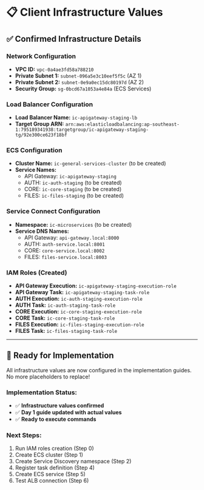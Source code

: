 # 📋 Client Infrastructure Values

## ✅ **Confirmed Infrastructure Details**

### **Network Configuration**
- **VPC ID:** `vpc-0a4ae3fd58a788210`
- **Private Subnet 1:** `subnet-096a5e3c10eef5f5c` (AZ 1)
- **Private Subnet 2:** `subnet-0e9a0ec15dc80197d` (AZ 2)
- **Security Group:** `sg-0bcd67a1053a4e84a` (ECS Services)

### **Load Balancer Configuration**
- **Load Balancer Name:** `ic-apigateway-staging-lb`
- **Target Group ARN:** `arn:aws:elasticloadbalancing:ap-southeast-1:795189341938:targetgroup/ic-apigateway-staging-tg/92e300ce623f18bf`

### **ECS Configuration**
- **Cluster Name:** `ic-general-services-cluster` (to be created)
- **Service Names:**
  - API Gateway: `ic-apigateway-staging`
  - AUTH: `ic-auth-staging` (to be created)
  - CORE: `ic-core-staging` (to be created)
  - FILES: `ic-files-staging` (to be created)

### **Service Connect Configuration**
- **Namespace:** `ic-microservices` (to be created)
- **Service DNS Names:**
  - API Gateway: `api-gateway.local:8000`
  - AUTH: `auth-service.local:8001`
  - CORE: `core-service.local:8002`
  - FILES: `files-service.local:8003`

### **IAM Roles (Created)**
- **API Gateway Execution:** `ic-apigateway-staging-execution-role`
- **API Gateway Task:** `ic-apigateway-staging-task-role`
- **AUTH Execution:** `ic-auth-staging-execution-role`
- **AUTH Task:** `ic-auth-staging-task-role`
- **CORE Execution:** `ic-core-staging-execution-role`
- **CORE Task:** `ic-core-staging-task-role`
- **FILES Execution:** `ic-files-staging-execution-role`
- **FILES Task:** `ic-files-staging-task-role`

---

## 🎯 **Ready for Implementation**

All infrastructure values are now configured in the implementation guides. No more placeholders to replace!

### **Implementation Status:**
- ✅ **Infrastructure values confirmed**
- ✅ **Day 1 guide updated with actual values**
- ✅ **Ready to execute commands**

### **Next Steps:**
1. Run IAM roles creation (Step 0)
2. Create ECS cluster (Step 1)
3. Create Service Discovery namespace (Step 2)
4. Register task definition (Step 4)
5. Create ECS service (Step 5)
6. Test ALB connection (Step 6)

